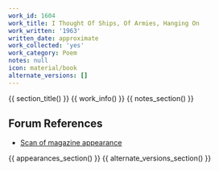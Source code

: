 ```yaml
---
work_id: 1604
work_title: I Thought Of Ships, Of Armies, Hanging On
work_written: '1963'
written_date: approximate
work_collected: 'yes'
work_category: Poem
notes: null
icon: material/book
alternate_versions: []
---
```


{{ section_title() }}
{{ work_info() }}
{{ notes_section() }}
## Forum References
- [Scan of magazine appearance](https://bukowskiforum.com/threads/targets-no-15-1963.11165/)

{{ appearances_section() }}
{{ alternate_versions_section() }}